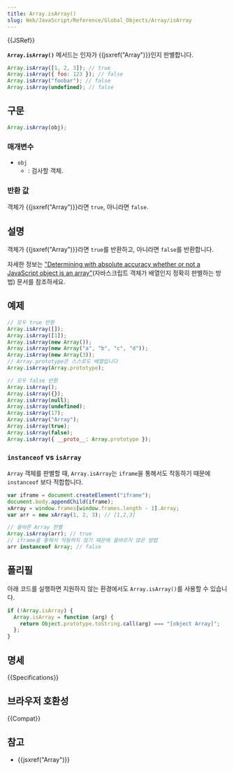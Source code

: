 ```yaml
---
title: Array.isArray()
slug: Web/JavaScript/Reference/Global_Objects/Array/isArray
---
```


{{JSRef}}

**`Array.isArray()`** 메서드는 인자가 {{jsxref("Array")}}인지 판별합니다.

```js
Array.isArray([1, 2, 3]); // true
Array.isArray({ foo: 123 }); // false
Array.isArray("foobar"); // false
Array.isArray(undefined); // false
```

## 구문

```js
Array.isArray(obj);
```

### 매개변수

- `obj`
  - : 검사할 객체.

### 반환 값

객체가 {{jsxref("Array")}}라면 `true`, 아니라면 `false`.

## 설명

객체가 {{jsxref("Array")}}라면 `true`를 반환하고, 아니라면 `false`를 반환합니다.

자세한 정보는 ["Determining with absolute accuracy whether or not a JavaScript object is an array"](http://web.mit.edu/jwalden/www/isArray.html)(자바스크립트 객체가 배열인지 정확히 판별하는 방법) 문서를 참조하세요.

## 예제

```js
// 모두 true 반환
Array.isArray([]);
Array.isArray([1]);
Array.isArray(new Array());
Array.isArray(new Array("a", "b", "c", "d"));
Array.isArray(new Array(3));
// Array.prototype은 스스로도 배열입니다
Array.isArray(Array.prototype);

// 모두 false 반환
Array.isArray();
Array.isArray({});
Array.isArray(null);
Array.isArray(undefined);
Array.isArray(17);
Array.isArray("Array");
Array.isArray(true);
Array.isArray(false);
Array.isArray({ __proto__: Array.prototype });
```

### `instanceof` vs `isArray`

`Array` 객체를 판별할 때, `Array.isArray`는 `iframe`을 통해서도 작동하기 때문에 `instanceof` 보다 적합합니다.

```js
var iframe = document.createElement("iframe");
document.body.appendChild(iframe);
xArray = window.frames[window.frames.length - 1].Array;
var arr = new xArray(1, 2, 3); // [1,2,3]

// 올바른 Array 판별
Array.isArray(arr); // true
// iframe을 통해서 작동하지 않기 때문에 올바르지 않은 방법
arr instanceof Array; // false
```

## 폴리필

아래 코드를 실행하면 지원하지 않는 환경에서도 `Array.isArray()`를 사용할 수 있습니다.

```js
if (!Array.isArray) {
  Array.isArray = function (arg) {
    return Object.prototype.toString.call(arg) === "[object Array]";
  };
}
```

## 명세

{{Specifications}}

## 브라우저 호환성

{{Compat}}

## 참고

- {{jsxref("Array")}}
